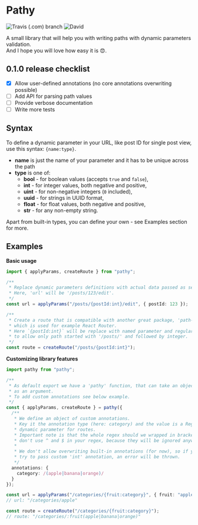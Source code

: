 # Pathy

![Travis (.com) branch](https://img.shields.io/travis/com/jedrzejginter/pathy/master.svg?style=flat-square)
![David](https://img.shields.io/david/jedrzejginter/pathy.svg?style=flat-square)

A small library that will help you with writing paths with dynamic parameters validation.\
And I hope you will love how easy it is 😍.

## 0.1.0 release checklist

- [x] Allow user-defined annotations (no core annotations overwriting possible)
- [ ] Add API for parsing path values
- [ ] Provide verbose documentation
- [ ] Write more tests

## Syntax

To define a dynamic parameter in your URL, like post ID for single post view, use this syntax: `{name:type}`.

- **name** is just the name of your parameter and it has to be unique across the path
- **type** is one of:
  - **bool** - for boolean values (accepts `true` and `false`),
  - **int** - for integer values, both negative and positive,
  - **uint** - for non-negative integers (`0` included),
  - **uuid** - for strings in UUID format,
  - **float** - for float values, both negative and positive,
  - **str** - for any non-empty string.

Apart from built-in types, you can define your own - see Examples section for more.

## Examples

**Basic usage**

```ts
import { applyParams, createRoute } from "pathy";

/**
 * Replace dynamic parameters definitions with actual data passed as second parameter.
 * Here, 'url' will be '/posts/123/edit'.
 */
const url = applyParams("/posts/{postId:int}/edit", { postId: 123 });

/**
 * Create a route that is compatible with another great package, 'path-to-regexp',
 * which is used for example React Router.
 * Here `{postId:int}` will be replace with named parameter and regular expression
 * to allow only path started with '/posts/' and followed by integer.
 */
const route = createRoute("/posts/{postId:int}");
```

**Customizing library features**

```ts
import pathy from "pathy";

/**
 * As default export we have a 'pathy' function, that can take an object of options
 * as an argument.
 * To add custom annotations see below example.
 */
const { applyParams, createRoute } = pathy({
  /**
   * We define an object of custom annotations.
   * Key it the annotation type (here: category) and the value is a RegExp that matches
   * dynamic parameter for routes.
   * Important note is that the whole regex should we wrapped in brackets. Also,
   * don't use ^ and $ in your regex, because they will be ignored anyway.
   *
   * We don't allow overwriting built-in annotations (for now), so if you would for example
   * try to pass custom 'int' annotation, an error will be thrown.
   */
  annotations: {
    category: /(apple|banana|orange)/
  }
});

const url = applyParams("/categories/{fruit:category}", { fruit: "apple" });
// url: "/categories/apple"

const route = createRoute("/categories/{fruit:category}");
// route: "/categories/:fruit(apple|banana|orange)"
```
